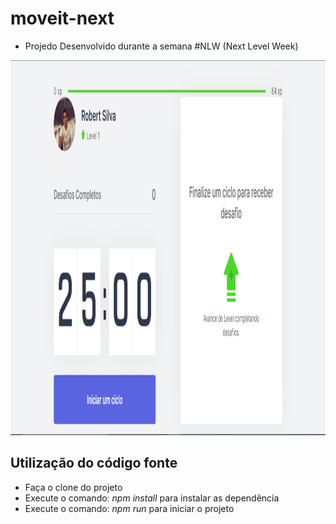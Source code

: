 # moveit-next
- Projedo Desenvolvido durante a semana #NLW (Next Level Week)

<img src="https://github.com/robertsilva4/moveit-next/blob/main/move-it.png" width="1200" height="600"></img>
## Utilização do código fonte
- Faça o clone do projeto
- Execute o comando: *npm install* para instalar as dependência
- Execute o comando: *npm run* para iniciar o projeto
